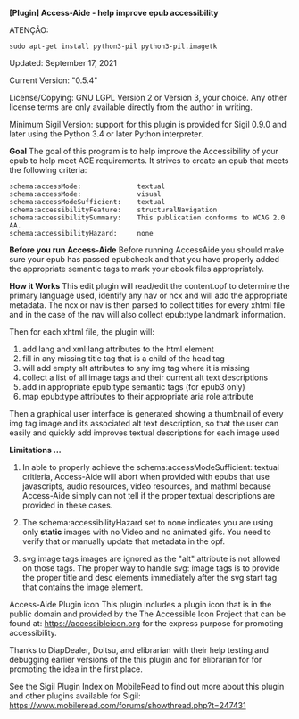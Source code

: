 **[Plugin] Access-Aide - help improve epub accessibility**


ATENÇÃO:

`sudo apt-get install python3-pil python3-pil.imagetk`



Updated: September 17, 2021

Current Version: "0.5.4"

License/Copying: GNU LGPL Version 2 or Version 3, your choice. Any other license terms are only available directly from the author in writing.

Minimum Sigil Version: support for this plugin is provided for Sigil 0.9.0 and later using the Python 3.4 or later Python interpreter.


**Goal**
The goal of this program is to help improve the Accessibility of your epub to help meet ACE requirements. It strives to create an epub that meets the following criteria:

    schema:accessMode:              textual
    schema:accessMode:              visual
    schema:accessModeSufficient:    textual
    schema:accessibilityFeature:    structuralNavigation
    schema:accessibilitySummary:    This publication conforms to WCAG 2.0 AA.
    schema:accessibilityHazard:     none


**Before you run Access-Aide**
Before running AccessAide you should make sure your epub has passed epubcheck and that you have properly added the appropriate semantic tags to mark your ebook files appropriately. 


**How it Works**
This edit plugin will read/edit the content.opf to determine the primary language used, identify any nav or ncx and will add the appropriate metadata.
The ncx or nav is then parsed to collect titles for every xhtml file and in the case of the nav will also collect epub:type landmark information.

Then for each xhtml file, the plugin will:
1. add lang and xml:lang attributes to the html element
2. fill in any missing title tag that is a child of the head tag
3. will add empty alt attributes to any img tag where it is missing
4. collect a list of all image tags and their current alt text descriptions
5. add in appropriate epub:type semantic tags (for epub3 only)
6. map epub:type attributes to their appropriate aria role attribute

Then a graphical user interface is generated showing a thumbnail of every img tag image and its associated alt text description, so that the user can easily and quickly add improves textual descriptions for each image used


**Limitations ...**
1. In able to properly achieve the schema:accessModeSufficient: textual critieria, Access-Aide will abort when provided with epubs that use javascripts, audio resources, video resources, and mathml because Access-Aide simply can not tell if the proper textual descriptions are provided in these cases.

2. The schema:accessibilityHazard set to none indicates you are using only **static** images with no Video and no animated gifs. You need to verify that or manually update that metadata in the opf.

3. svg image tags images are ignored as the "alt" attribute is not allowed on those tags. The proper way to handle svg: image tags is to provide the proper title and desc elements immediately after the svg start tag that contains the image element.

Access-Aide Plugin icon
This plugin includes a plugin icon that is in the public domain and provided by the The Accessible Icon Project that can be found at: https://accessibleicon.org for the express purpose for promoting accessibility.


Thanks to DiapDealer, Doitsu, and elibrarian with their help testing and debugging earlier versions of the this plugin and for elibrarian for for promoting the idea in the first place.


See the Sigil Plugin Index on MobileRead to find out more about this plugin and other plugins available for Sigil:
https://www.mobileread.com/forums/showthread.php?t=247431
